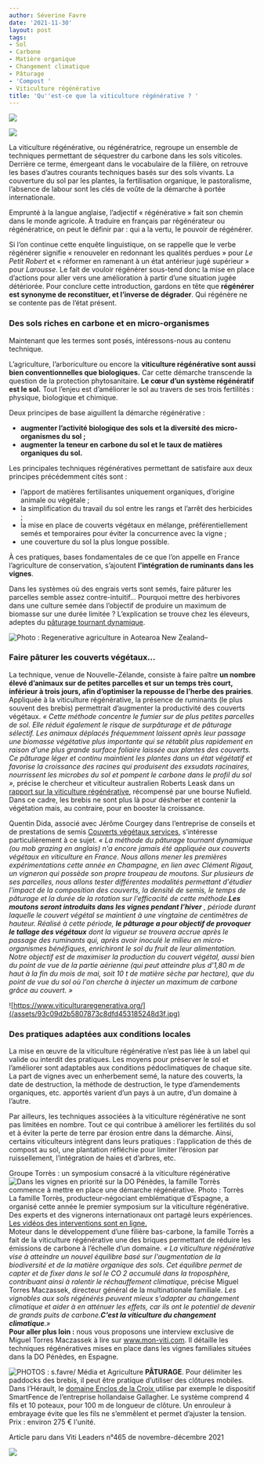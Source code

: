 ```yaml
---
author: Séverine Favre
date: '2021-11-30'
layout: post
tags:
- Sol
- Carbone
- Matière organique
- Changement climatique
- Pâturage
- 'Compost '
- Viticulture régénérative
title: 'Qu''est-ce que la viticulture régénérative ? '
---
```


![](/assets/9135aba511d3f888b66d70011b0a6e8f.jpg)

![](/css/img/logos-categorie/logos-mini/grey/img-viti-grey.svg)

La viticulture régénérative, ou régénératrice, regroupe un ensemble de techniques permettant de séquestrer du carbone dans les sols viticoles. Derrière ce terme, émergeant dans le vocabulaire de la filière, on retrouve les bases d’autres courants techniques basés sur des sols vivants. La couverture du sol par les plantes, la fertilisation organique, le pastoralisme, l’absence de labour sont les clés de voûte de la démarche à portée internationale.

Emprunté à la langue anglaise, l’adjectif « régénérative » fait son chemin dans le monde agricole. À traduire en français par régénérateur ou régénératrice, on peut le définir par : qui a la vertu, le pouvoir de régénérer.

Si l’on continue cette enquête linguistique, on se rappelle que le verbe régénérer signifie « renouveler en redonnant les qualités perdues » pour _Le Petit Robert_ et « réformer en ramenant à un état antérieur jugé supérieur » pour  _Larousse_. Le fait de vouloir régénérer sous-tend donc la mise en place d’actions pour aller vers une amélioration à partir d’une situation jugée détériorée. Pour conclure cette introduction, gardons en tête que **régénérer est synonyme de reconstituer, et l’inverse de dégrader**. Qui régénère ne se contente pas de l’état présent.

### Des sols riches en carbone et en micro-organismes

Maintenant que les termes sont posés, intéressons-nous au contenu technique.

L’agriculture, l’arboriculture ou encore la **viticulture régénérative sont aussi bien conventionnelles que biologiques.** Car cette démarche transcende la question de la protection phytosanitaire. **Le cœur d’un système régénératif est le sol.** Tout l’enjeu est d’améliorer le sol au travers de ses trois fertilités : physique, biologique et chimique.

Deux principes de base aiguillent la démarche régénérative :

  * **augmenter l’activité biologique des sols et la diversité des micro-organismes du sol ;**
  * **augmenter la teneur en carbone du sol et le taux de matières organiques du sol.**



Les principales techniques régénératives permettant de satisfaire aux deux principes précédemment cités sont :

  * l’apport de matières fertilisantes uniquement organiques, d’origine animale ou végétale ;
  * la simplification du travail du sol entre les rangs et l’arrêt des herbicides ;
  * la mise en place de couverts végétaux en mélange, préférentiellement semés et temporaires pour éviter la concurrence avec la vigne ;
  * une couverture du sol la plus longue possible.



À ces pratiques, bases fondamentales de ce que l’on appelle en France l’agriculture de conservation, s’ajoutent **l’intégration de ruminants dans les vignes**.

Dans les systèmes où des engrais verts sont semés, faire pâturer les parcelles semble assez contre-intuitif… Pourquoi mettre des herbivores dans une culture semée dans l’objectif de produire un maximum de biomasse sur une durée limitée ? L’explication se trouve chez les éleveurs, adeptes du [pâturage tournant dynamique](https://moselle.chambre-agriculture.fr/fileadmin/user_upload/National/FAL_commun/publications/Grand-Est/41_paturage_tournant_ce_quil_faut_savoir_fiche_technique_herbe_2018.pdf).

![Photo : Regenerative agriculture in Aotearoa New Zealand–](/assets/f1c397f2643398feffde357bd3e7bf46.png)

### Faire pâturer les couverts végétaux…

La technique, venue de Nouvelle-Zélande, consiste à faire paître **un nombre élevé d’animaux sur de petites parcelles et sur un temps très court, inférieur à trois jours, afin d’optimiser la repousse de l’herbe des prairies**. Appliquée à la viticulture régénérative, la présence de ruminants (le plus souvent des brebis) permettrait d’augmenter la productivité des couverts végétaux. _« Cette méthode concentre le fumier sur de plus petites parcelles de sol. Elle réduit également le risque de surpâturage et de pâturage sélectif. Les animaux déplacés fréquemment laissent après leur passage une biomasse végétative plus importante qui se rétablit plus rapidement en raison d'une plus grande surface foliaire laissée aux plantes des couverts. Ce pâturage léger et continu maintient les plantes dans un état végétatif et favorise la croissance des racines qui produisent des exsudats racinaires, nourrissent les microbes du sol et pompent le carbone dans le profil du sol »,_ précise le chercheur et viticulteur australien Roberts Leask dans un [rapport sur la viticulture régénérative](https://www.nuffield.com.au/richard-leask-2019), récompensé par une bourse Nufield. Dans ce cadre, les brebis ne sont plus là pour désherber et contenir la végétation mais, au contraire, pour en booster la croissance.

Quentin Dida, associé avec Jérôme Courgey dans l’entreprise de conseils et de prestations de semis [Couverts végétaux services](https://couvertsvegetauxservice.fr/), s’intéresse particulièrement à ce sujet.  _« La méthode du pâturage tournant dynamique (ou mob grazing en anglais) n'a encore jamais été appliquée aux couverts végétaux en viticulture en France. Nous allons mener les premières expérimentations cette année en Champagne, en lien avec Clément Rigaut, un vigneron qui possède son propre troupeau de moutons. Sur plusieurs de ses parcelles, nous allons tester différentes modalités permettant d'étudier l'impact de la composition des couverts, la densité de semis, le temps de pâturage et la durée de la rotation sur l'efficacité de cette méthode.**Les moutons seront introduits dans les vignes pendant l’hiver** , période durant laquelle le couvert végétal se maintient à une vingtaine de centimètres de hauteur. Réalisé à cette période, **le pâturage a pour objectif de provoquer le tallage des végétaux** dont la vigueur se trouvera accrue après le passage des ruminants qui, après avoir inoculé le milieu en micro-organismes bénéfiques, enrichiront le sol du fruit de leur alimentation. Notre objectif est de maximiser la production du couvert végétal, aussi bien du point de vue de la partie aérienne (qui peut atteindre plus d'1,80 m de haut à la fin du mois de mai, soit 10 t de matière sèche par hectare), que du point de vue du sol où l'on cherche à injecter un maximum de carbone grâce au couvert. »_

![https://www.viticulturaregenerativa.org/](/assets/93c09d2b5807873c8dfd453185248d3f.jpg)

### Des pratiques adaptées aux conditions locales

La mise en œuvre de la viticulture régénérative n’est pas liée à un label qui valide ou interdit des pratiques. Les moyens pour préserver le sol et l’améliorer sont adaptables aux conditions pédoclimatiques de chaque site. La part de vignes avec un enherbement semé, la nature des couverts, la date de destruction, la méthode de destruction, le type d’amendements organiques, etc. apportés varient d’un pays à un autre, d’un domaine à l’autre.

Par ailleurs, les techniques associées à la viticulture régénérative ne sont pas limitées en nombre. Tout ce qui contribue à améliorer les fertilités du sol et à éviter la perte de terre par érosion entre dans la démarche. Ainsi, certains viticulteurs intègrent dans leurs pratiques : l’application de thés de compost au sol, une plantation réfléchie pour limiter l’érosion par ruissellement, l’intégration de haies et d’arbres, etc.

Groupe Torrès : un symposium consacré à la viticulture régénérative  
![Dans les vignes en priorité sur la DO Pénèdes, la famille Torrès commence à mettre en place une démarche régénérative.  Photo : Torrès](/assets/5e635debeba23a4a87dd60ac4be0ff6f.jpg) La famille Torrès, producteur-négociant emblématique d’Espagne, a organisé cette année le premier symposium sur la viticulture régénérative. Des experts et des vignerons internationaux ont partagé leurs expériences. [Les vidéos des interventions sont en ligne.](https://www.torres.es/es/blog/planeta-vino/viticultura-regenerativa)  
Moteur dans le développement d’une filière bas-carbone, la famille Torrès a fait de la viticulture régénérative une des briques permettant de réduire les émissions de carbone à l’échelle d’un domaine. _« La viticulture régénérative vise à atteindre un nouvel équilibre basé sur l'augmentation de la biodiversité et de la matière organique des sols. Cet équilibre permet de capter et de fixer dans le sol le CO 2 accumulé dans la troposphère, contribuant ainsi à ralentir le réchauffement climatique_, précise Miguel Torres Maczassek, directeur général de la multinationale familiale.  _Les vignobles aux sols régénérés peuvent mieux s'adapter au changement climatique et aider à en atténuer les effets, car ils ont le potentiel de devenir de grands puits de carbone.**C'est la viticulture du changement climatique**_._»_  
**Pour aller plus loin :** nous vous proposons une interview exclusive de Miguel Torres Maczassek à lire sur www.mon-viti.com. Il détaille les techniques régénératives mises en place dans les vignes familiales situées dans la DO Pénèdes, en Espagne. 

![PHOTOS&nbsp;: s.favre/ Média et Agriculture](/assets/300620caca78e9366baa52286faa7ad0.png) **PÂTURAGE**. Pour délimiter les paddocks des brebis, il peut être pratique d’utiliser des clôtures mobiles. Dans l’Hérault, le [domaine Enclos de la Croix ](/articles/machinisme/jai-opte-pour-un-enjambeur-dans-mes-vignes-semi-larges)utilise par exemple le dispositif SmartFence de l’entreprise hollandaise Gallagher. Le système comprend 4 fils et 10 poteaux, pour 100 m de longueur de clôture. Un enrouleur à embrayage évite que les fils ne s’emmêlent et permet d’ajuster la tension. Prix : environ 275 € l'unité. 

Article paru dans Viti Leaders n°465 de novembre-décembre 2021 

![](/assets/b180d25c21d6fb61d5afec32b9610487.png)